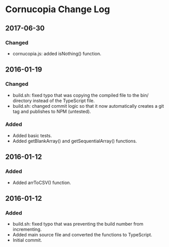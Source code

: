 # Cornucopia Change Log

## 2017-06-30

### Changed
- cornucopia.js: added isNothing() function.

## 2016-01-19

### Changed
- build.sh: fixed typo that was copying the compiled file to the bin/ directory instead of the TypeScript file.
- build.sh: changed commit logic so that it now automatically creates a git tag and publishes to NPM (untested).

### Added
- Added basic tests.
- Added getBlankArray() and getSequentialArray() functions.

## 2016-01-12

### Added
- Added arrToCSV() function.

## 2016-01-12

### Added
- build.sh: fixed typo that was preventing the build number from incrementing.
- Added main source file and converted the functions to TypeScript.
- Initial commit.
